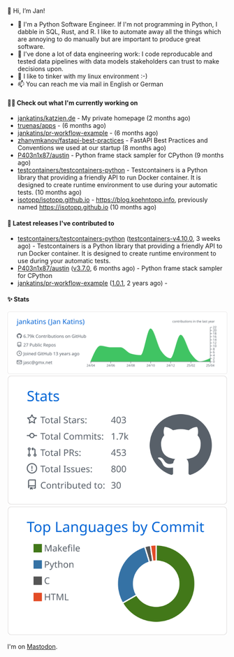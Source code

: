 👋 Hi, I’m Jan!

- 🌱 I'm a Python Software Engineer. If I'm not programming in Python, I dabble in SQL, Rust, and R. 
  I like to automate away all the things which are annoying to do manually but are important to produce great software.
- 💪 I've done a lot of data engineering work: I code reproducable and tested data pipelines with 
  data models stakeholders can trust to make decisions upon.
- 💞️ I like to tinker with my linux environment :-)
- 📫 You can reach me via mail in English or German

#### 👩‍💻 Check out what I'm currently working on

- [jankatins/katzien.de](https://github.com/jankatins/katzien.de) - My private homepage (2 months ago)
- [truenas/apps](https://github.com/truenas/apps) -  (6 months ago)
- [jankatins/pr-workflow-example](https://github.com/jankatins/pr-workflow-example) -  (6 months ago)
- [zhanymkanov/fastapi-best-practices](https://github.com/zhanymkanov/fastapi-best-practices) - FastAPI Best Practices and Conventions we used at our startup (8 months ago)
- [P403n1x87/austin](https://github.com/P403n1x87/austin) - Python frame stack sampler for CPython (9 months ago)
- [testcontainers/testcontainers-python](https://github.com/testcontainers/testcontainers-python) - Testcontainers is a Python library that providing a friendly API to run Docker container. It is designed to create runtime environment to use during your automatic tests. (10 months ago)
- [isotopp/isotopp.github.io](https://github.com/isotopp/isotopp.github.io) - https://blog.koehntopp.info, previously named https://isotopp.github.io (10 months ago)

#### 🔭 Latest releases I've contributed to

- [testcontainers/testcontainers-python](https://github.com/testcontainers/testcontainers-python) ([testcontainers-v4.10.0](https://github.com/testcontainers/testcontainers-python/releases/tag/testcontainers-v4.10.0), 3 weeks ago) - Testcontainers is a Python library that providing a friendly API to run Docker container. It is designed to create runtime environment to use during your automatic tests.
- [P403n1x87/austin](https://github.com/P403n1x87/austin) ([v3.7.0](https://github.com/P403n1x87/austin/releases/tag/v3.7.0), 6 months ago) - Python frame stack sampler for CPython
- [jankatins/pr-workflow-example](https://github.com/jankatins/pr-workflow-example) ([1.0.1](https://github.com/jankatins/pr-workflow-example/releases/tag/1.0.1), 2 years ago) - 


#### ✨ Stats

  [![](https://raw.githubusercontent.com/jankatins/jankatins/master/profile-summary-card-output/github/0-profile-details.svg)](https://github.com/vn7n24fzkq/github-profile-summary-cards)
  [![](https://raw.githubusercontent.com/jankatins/jankatins/master/profile-summary-card-output/github/3-stats.svg)](https://github.com/vn7n24fzkq/github-profile-summary-cards)
  [![](https://raw.githubusercontent.com/jankatins/jankatins/master/profile-summary-card-output/github/2-most-commit-language.svg)](https://github.com/vn7n24fzkq/github-profile-summary-cards)

I'm on <a rel="me" href="https://fosstodon.org/@jankatins">Mastodon</a>.
